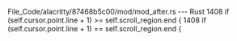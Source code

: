 File_Code/alacritty/87468b5c00/mod/mod_after.rs --- Rust
1408         if (self.cursor.point.line + 1) >= self.scroll_region.end {                                                                                     1408         if (self.cursor.point.line + 1) == self.scroll_region.end {

